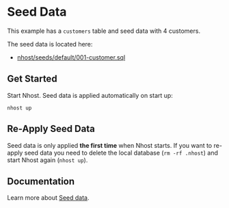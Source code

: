 # Seed Data

This example has a `customers` table and seed data with 4 customers.

The seed data is located here:

- [nhost/seeds/default/001-customer.sql](./nhost/seeds/default/001-customers.sql)

## Get Started

Start Nhost. Seed data is applied automatically on start up:

```
nhost up
```

## Re-Apply Seed Data

Seed data is only applied **the first time** when Nhost starts. If you want to re-apply seed data you need to delete the local database (`rm -rf .nhost`) and start Nhost again (`nhost up`).

## Documentation

Learn more about [Seed data](https://docs.nhost.io/platform/database#seed-data).

